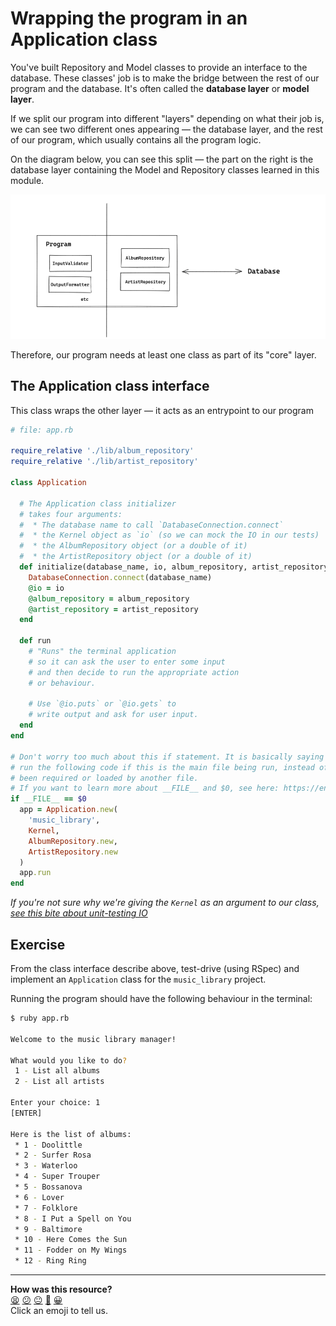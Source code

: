 # Wrapping the program in an Application class

You've built Repository and Model classes to provide an interface to the database. These
classes' job is to make the bridge between the rest of our program and the database. It's
often called the **database layer** or **model layer**.

If we split our program into different "layers" depending on what their job is, we can see
two different ones appearing — the database layer, and the rest of our program, which
usually contains all the program logic.

On the diagram below, you can see this split — the part on the right is the database layer
containing the Model and Repository classes learned in this module.

![Program layers](./resources/program-layers.png)

Therefore, our program needs at least one class as part of its "core" layer.

## The Application class interface

This class wraps the other layer — it acts as an entrypoint to our program

```ruby
# file: app.rb

require_relative './lib/album_repository'
require_relative './lib/artist_repository'

class Application

  # The Application class initializer
  # takes four arguments:
  #  * The database name to call `DatabaseConnection.connect`
  #  * the Kernel object as `io` (so we can mock the IO in our tests)
  #  * the AlbumRepository object (or a double of it)
  #  * the ArtistRepository object (or a double of it)
  def initialize(database_name, io, album_repository, artist_repository)
    DatabaseConnection.connect(database_name)
    @io = io
    @album_repository = album_repository
    @artist_repository = artist_repository
  end

  def run
    # "Runs" the terminal application
    # so it can ask the user to enter some input
    # and then decide to run the appropriate action
    # or behaviour.

    # Use `@io.puts` or `@io.gets` to
    # write output and ask for user input.
  end
end

# Don't worry too much about this if statement. It is basically saying "only
# run the following code if this is the main file being run, instead of having
# been required or loaded by another file.
# If you want to learn more about __FILE__ and $0, see here: https://en.wikibooks.org/wiki/Ruby_Programming/Syntax/Variables_and_Constants#Pre-defined_Variables
if __FILE__ == $0
  app = Application.new(
    'music_library',
    Kernel,
    AlbumRepository.new,
    ArtistRepository.new
  )
  app.run
end
```

_If you're not sure why we're giving the `Kernel` as an argument to our class, [see this bite about unit-testing IO](https://github.com/makersacademy/golden-square/blob/main/mocking_bites/05_unit_testing_terminal_io_bite.md)_

## Exercise

From the class interface describe above, test-drive (using RSpec) and implement an `Application` class for the `music_library` project.

Running the program should have the following behaviour in the terminal:

```bash
$ ruby app.rb

Welcome to the music library manager!

What would you like to do?
 1 - List all albums
 2 - List all artists

Enter your choice: 1
[ENTER]

Here is the list of albums:
 * 1 - Doolittle
 * 2 - Surfer Rosa
 * 3 - Waterloo
 * 4 - Super Trouper
 * 5 - Bossanova
 * 6 - Lover
 * 7 - Folklore
 * 8 - I Put a Spell on You
 * 9 - Baltimore
 * 10 -	Here Comes the Sun
 * 11 - Fodder on My Wings
 * 12 -	Ring Ring
```

<!-- BEGIN GENERATED SECTION DO NOT EDIT -->

---

**How was this resource?**  
[😫](https://airtable.com/shrUJ3t7KLMqVRFKR?prefill_Repository=makersacademy%2Fdatabases&prefill_File=challenges%2F08_wrapping_in_application_class.md&prefill_Sentiment=😫) [😕](https://airtable.com/shrUJ3t7KLMqVRFKR?prefill_Repository=makersacademy%2Fdatabases&prefill_File=challenges%2F08_wrapping_in_application_class.md&prefill_Sentiment=😕) [😐](https://airtable.com/shrUJ3t7KLMqVRFKR?prefill_Repository=makersacademy%2Fdatabases&prefill_File=challenges%2F08_wrapping_in_application_class.md&prefill_Sentiment=😐) [🙂](https://airtable.com/shrUJ3t7KLMqVRFKR?prefill_Repository=makersacademy%2Fdatabases&prefill_File=challenges%2F08_wrapping_in_application_class.md&prefill_Sentiment=🙂) [😀](https://airtable.com/shrUJ3t7KLMqVRFKR?prefill_Repository=makersacademy%2Fdatabases&prefill_File=challenges%2F08_wrapping_in_application_class.md&prefill_Sentiment=😀)  
Click an emoji to tell us.

<!-- END GENERATED SECTION DO NOT EDIT -->
